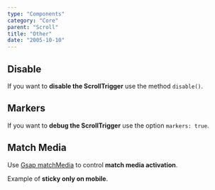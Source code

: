 ```yaml
---
type: "Components"
category: "Core"
parent: "Scroll"
title: "Other"
date: "2005-10-10"
---
```


## Disable

If you want to **disable the ScrollTrigger** use the method `disable()`.

## Markers

If you want to **debug the ScrollTrigger** use the option `markers: true`.

## Match Media

Use [Gsap matchMedia](https://greensock.com/docs/v3/Plugins/ScrollTrigger/static.matchMedia()) to control **match media activation**.

Example of **sticky only on mobile**.

<demo>
  <div class="gatsby_demo_item toggle" data-iframe="iframe/components/core/scroll/sticky-matchmedia"></div>
</demo>
